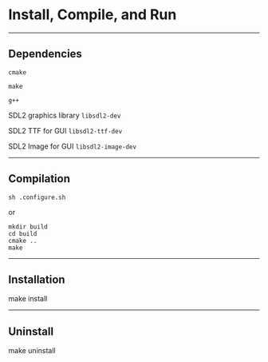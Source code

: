 # Install, Compile, and Run

---

## Dependencies

`cmake`

`make`

`g++`

SDL2 graphics library
`libsdl2-dev`

SDL2 TTF for GUI
`libsdl2-ttf-dev`

SDL2 Image for GUI
`libsdl2-image-dev`

---

## Compilation

```
sh .configure.sh
```
or
```
mkdir build
cd build
cmake ..
make
```

---

## Installation

make install

---

## Uninstall

make uninstall

